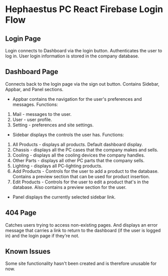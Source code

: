 # Hephaestus PC React Firebase Login Flow

## Login Page
Login connects to Dashboard via the login button. Authenticates the user to log in. User login information is stored in the company database.

## Dashboard Page
Connects back to the login page via the sign out button.
Contains Sidebar, Appbar, and Panel sections.

- Appbar contains the navigation for the user's preferences and messages.
Functions:
1. Mail - messages to the user.
2. User - user profile.
3. Setting - preferences and site settings.

- Sidebar displays the controls the user has.
Functions:
1. All Products - displays all products. Default dashboard display.
2. Chassis - displays all the PC cases that the company makes and sells.
3. Cooling - displays all the cooling devices the company handles.
4. Other Parts - displays all other PC parts that the company sells.
5. Lighting - displays all PC-lighting products.
6. Add Products - Controls for the user to add a product to the database. Contains a preview section that can be used for product insertion.
7. Edit Products - Controls for the user to edit a product that's in the database. Also contains a preview section for the user.

- Panel displays the currently selected sidebar link.

## 404 Page
Catches users trying to access non-existing pages. And displays an error message that carries a link to return to the dashboard (if the user is logged in) and the login page if they're not.

## Known Issues
Some site functionality hasn't been created and is therefore unusable for now.